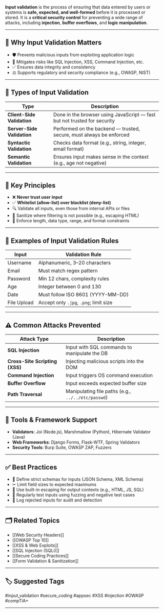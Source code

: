 **Input validation** is the process of ensuring that data entered by users or systems is **safe, expected, and well-formed** before it is processed or stored. It is a **critical security control** for preventing a wide range of attacks, including **injection**, **buffer overflows**, and **logic manipulation**.

---

## 🎯 Why Input Validation Matters

- 🛡 Prevents malicious inputs from exploiting application logic
- 🔐 Mitigates risks like SQL Injection, XSS, Command Injection, etc.
- ✅ Ensures data integrity and consistency
- ⚖ Supports regulatory and security compliance (e.g., OWASP, NIST)

---

## 🧱 Types of Input Validation

| Type                | Description |
|---------------------|-------------|
| **Client-Side Validation** | Done in the browser using JavaScript — fast but not trusted for security |
| **Server-Side Validation** | Performed on the backend — trusted, secure, must always be enforced |
| **Syntactic Validation**   | Checks data format (e.g., string, integer, email format) |
| **Semantic Validation**    | Ensures input makes sense in the context (e.g., age not negative) |

---

## 🧠 Key Principles

- ❌ **Never trust user input**
- ✅ **Whitelist (allow-list) over blacklist (deny-list)**
- 🔍 Validate all inputs, even those from internal APIs or files
- 🧼 Sanitize where filtering is not possible (e.g., escaping HTML)
- 📐 Enforce length, data type, range, and format constraints

---

## 🧪 Examples of Input Validation Rules

| Input        | Validation Rule |
|--------------|------------------|
| Username     | Alphanumeric, 3–20 characters |
| Email        | Must match regex pattern |
| Password     | Min 12 chars, complexity rules |
| Age          | Integer between 0 and 130 |
| Date         | Must follow ISO 8601 (YYYY-MM-DD) |
| File Upload  | Accept only `.jpg`, `.png`; limit size |

---

## ⚠️ Common Attacks Prevented

| Attack Type         | Description |
|---------------------|-------------|
| **SQL Injection**    | Input with SQL commands to manipulate the DB |
| **Cross-Site Scripting (XSS)** | Injecting malicious scripts into the DOM |
| **Command Injection** | Input triggers OS command execution |
| **Buffer Overflow**  | Input exceeds expected buffer size |
| **Path Traversal**   | Manipulating file paths (e.g., `../../etc/passwd`) |

---

## 🧰 Tools & Framework Support

- **Validators**: Joi (Node.js), Marshmallow (Python), Hibernate Validator (Java)
- **Web Frameworks**: Django Forms, Flask-WTF, Spring Validators
- **Security Tools**: Burp Suite, OWASP ZAP, Fuzzers

---

## ✅ Best Practices

- 🎯 Define strict schemas for inputs (JSON Schema, XML Schema)
- ✂ Limit field sizes to expected maximums
- 🔐 Use built-in escaping for output contexts (e.g., HTML, JS, SQL)
- 🧪 Regularly test inputs using fuzzing and negative test cases
- 📜 Log rejected inputs for audit and detection

---

## 🗂 Related Topics

- [[Web Security Headers]]
- [[OWASP Top 10]]
- [[XSS & Web Exploits]]
- [[SQL Injection (SQLi)]]
- [[Secure Coding Practices]]
- [[Form Validation & Sanitization]]

---

## 🏷 Suggested Tags

#input_validation #secure_coding #appsec #XSS #injection #OWASP #compTIA+

---
